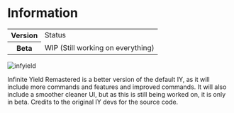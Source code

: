 # Information

<table>
  <tr>
    <th>Version</th>
    <td>Status</td>
  </tr>
  <tr>
    <th>Beta</th>
    <td>WIP (Still working on everything)</td>
  </tr>
</table>

![infyield](https://github.com/user-attachments/assets/fdc346e2-14b7-4f15-8588-12d0d3f3cad3)

Infinite Yield Remastered is a better version of the default IY, as it will include more commands and features and improved commands. It will also include a smoother cleaner UI, but as this is still being worked on, it is only in beta.
Credits to the original IY devs for the source code.
